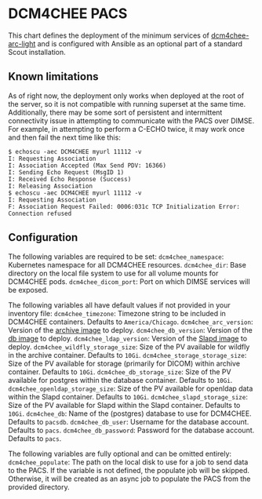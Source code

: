 # DCM4CHEE PACS

This chart defines the deployment of the minimum services of [dcm4chee-arc-light](https://github.com/dcm4che/dcm4chee-arc-light/wiki/Run-minimum-set-of-archive-services-on-a-single-host)
and is configured with Ansible as an optional part of a standard Scout installation.

## Known limitations

As of right now, the deployment only works when deployed at the root of the server, so it is not
compatible with running superset at the same time. Additionally, there may be some sort of persistent and intermittent connectivity
issue in attempting to communicate with the PACS over DIMSE. For example, in attempting to perform a C-ECHO twice, it may work once and then fail the next time like this:
```shell
$ echoscu -aec DCM4CHEE myurl 11112 -v
I: Requesting Association
I: Association Accepted (Max Send PDV: 16366)
I: Sending Echo Request (MsgID 1)
I: Received Echo Response (Success)
I: Releasing Association
$ echoscu -aec DCM4CHEE myurl 11112 -v
I: Requesting Association
F: Association Request Failed: 0006:031c TCP Initialization Error: Connection refused
```

## Configuration

The following variables are required to be set:
`dcm4chee_namespace`: Kubernetes namespace for all DCM4CHEE resources.
`dcm4chee_dir`: Base directory on the local file system to use for all volume mounts for DCM4CHEE pods.
`dcm4chee_dicom_port`: Port on which DIMSE services will be exposed.

The following variables all have default values if not provided in your inventory file:
`dcm4chee_timezone`: Timezone string to be included in DCM4CHEE containers. Defaults to `America/Chicago`.
`dcm4chee_arc_version`: Version of the [archive image](https://github.com/dcm4che-dockerfiles/dcm4chee-arc-psql) to deploy.
`dcm4chee_db_version`: Version of the [db image](https://github.com/dcm4che-dockerfiles/postgres-dcm4chee) to deploy.
`dcm4chee_ldap_version`: Version of the [Slapd image](https://github.com/dcm4che-dockerfiles/slapd-dcm4chee) to deploy.
`dcm4chee_wildfly_storage_size`: Size of the PV available for wildfly in the archive container. Defaults to `10Gi`.
`dcm4chee_storage_storage_size`: Size of the PV available for storage (primarily for DICOM) within archive container. Defaults to `10Gi`.
`dcm4chee_db_storage_size`: Size of the PV available for postgres within the database container. Defaults to `10Gi`.
`dcm4chee_openldap_storage_size`: Size of the PV available for openldap data within the Slapd container. Defaults to `10Gi`.
`dcm4chee_slapd_storage_size`: Size of the PV available for Slapd within the Slapd container. Defaults to `10Gi`.
`dcm4chee_db`: Name of the (postgres) database to use for DCM4CHEE. Defaults to `pacsdb`.
`dcm4chee_db_user`: Username for the database account. Defaults to `pacs`.
`dcm4chee_db_password`: Password for the database account. Defaults to `pacs`.

The following variables are fully optional and can be omitted entirely:
`dcm4chee_populate`: The path on the local disk to use for a job to send data to the PACS. If the variable is not defined,
the populate job will be skipped. Otherwise, it will be created as an async job to populate the PACS from the provided
directory.